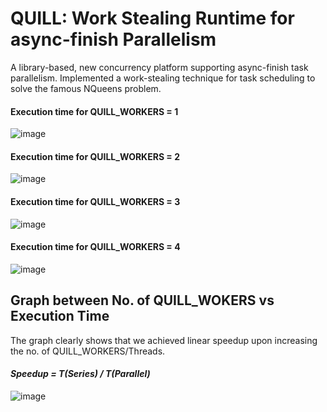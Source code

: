 # QUILL: Work Stealing Runtime for async-finish Parallelism
A library-based, new concurrency platform supporting async-finish task parallelism. Implemented a work-stealing technique for task scheduling to solve the famous NQueens problem.

#### Execution time for QUILL_WORKERS = 1
![image](https://github.com/atifquamar07/QUILL-Work-stealing-runtime-for-async-finish-parallelism/assets/88545624/bd405d2a-e473-424d-855a-523b42a2c4c3)

#### Execution time for QUILL_WORKERS = 2
![image](https://github.com/atifquamar07/QUILL-Work-stealing-runtime-for-async-finish-parallelism/assets/88545624/26cf6c3a-583c-493d-8af8-2652fea7744b)

#### Execution time for QUILL_WORKERS = 3
![image](https://github.com/atifquamar07/QUILL-Work-stealing-runtime-for-async-finish-parallelism/assets/88545624/db135bb2-f1e8-4638-be50-abdd07aeb2fb)

#### Execution time for QUILL_WORKERS = 4
![image](https://github.com/atifquamar07/QUILL-Work-stealing-runtime-for-async-finish-parallelism/assets/88545624/8a665274-9c36-4642-80ad-78b6f622e83c)

## Graph between No. of QUILL_WOKERS vs Execution Time
The graph clearly shows that we achieved linear speedup upon increasing the no. of QUILL_WORKERS/Threads.
#### *Speedup = T(Series) / T(Parallel)*

![image](https://github.com/atifquamar07/QUILL-Work-stealing-runtime-for-async-finish-parallelism/assets/88545624/c9fe5a43-c7e2-42de-b69f-74a73aac1680)

